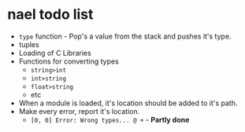 nael todo list
==============

* `type` function - Pop's a value from the stack and pushes it's type.
* tuples
* Loading of C Libraries
* Functions for converting types
  * `string>int`
  * `int>string`
  * `float>string`
  * etc
* When a module is loaded, it's location should be added to it's path.
* Make every error, report it's location.
  * `[0, 0] Error: Wrong types... @ +`  -  **Partly done**